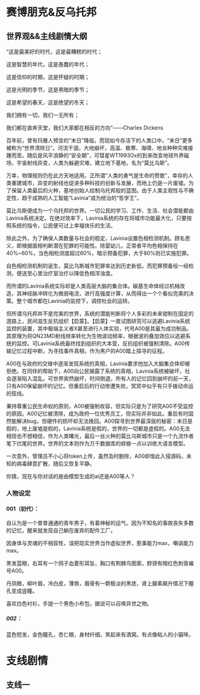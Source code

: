 # 赛博朋克&反乌托邦

## 世界观&&主线剧情大纲

  “这是最美好的时代，这是最糟糕的时代；

  这是智慧的年代，这是愚蠢的年代；

  这是信仰的时期，这是怀疑的时期；

  这是光明的季节，这是黑暗的季节；

  这是希望的春天，这是绝望的冬天；

  我们拥有一切，我们一无所有；

  我们都在直奔天堂，我们大家都在相反的方向”——Charles Dickens

  百年前，曾有玛雅人预言的“末日”降临，而现如今存活下的人类口中，“末日”更多被称为“世界清除日”。河流干涸，大地崩坏，高温、极寒、海啸、地龙种种灾难接踵而至。随后是风平浪静的“安全期”，可彗星WT1993Ox的到来改变地球外界磁场，宇宙射线异变，人类为躲避灾难，建立地下基地，名为“莫比乌斯”。

  万幸，物理规则仍在此方天地适用。正所谓“人类的勇气是生命的赞歌”，幸存的人类重建城市，异变的射线也促进多种科技的创新与发展，而地上仍是一片废墟。为了保留人类最后的火种，基地创始人绘制乌托邦般的蓝图。由于人类主观性与不确定性，趋于成熟的人工智能“Lavinia”成为统治的“哲学王”。

  莫比乌斯便成为一个乌托邦的世界。一切公民的学习、工作、生活、社会潜能都由Lavinia系统决定。在绝对效率下，Lavinia系统的存在将城市功能最大化，只要按照系统的指令，公民便可过上幸福快乐的生活。

  除此之外，为了确保人类数量与社会的稳定，Lavinia设置色相检测机制。顾名思义，即根据面相判断潜在犯罪的可能性。除婴幼儿，正常者平均色相保持在40%~60%，当色相检测度超过60%，暗示预备犯罪，大于80%则已实施犯罪。

  自色相检测机制的诞生，莫比乌斯城市犯罪率达到历史新低。而犯罪预备役一经检测，便送至心里治疗室治疗以降低色相浑浊度。

  而所谓的Lavinia系统实际却是人类高层大脑的集合体。碳基生命体经过机械改造，其神经脉冲转化为微弱电流，进行高强度计算，从而得出一个个看似完美的决策。整个城市都在Lavinia的监控下，调控社会的运转。

  但所谓乌托邦并不是完美的世界，系统的潜能判断将个人多彩的未来钳制在固定的道路上，民间滋生反抗组织【启蒙】。【启蒙】一直试图研究可以逃避Lavinia系统监控的装置，其中极端主义者X甚至进行人体实验，代号A00是其最为成功制品。其原理为将QN23MD射线频率转化为生物波动频率，根据波的叠加效应以逃避系统的监控。可Lavinia系统最终找到组织的大本营，反抗组织被强制清除。A00传输记忆过程中断，为寻找事件真相，作为黑户的A00踏上探寻的征程。

  A00在与政府的交锋中逐渐发现系统的真相，Lavinia要求他加入大脑集合体却被拒绝。在同伴的帮助下，A00向公民揭露了系统的真相，Lavinia系统被破坏，社会逐渐陷入混乱。可世界突然崩坏，时间倒退，所有人的记忆回到崩坏的前一天，只有A00保留崩坏的记忆。但重启后的行动惨遭失败，冥冥中似乎有只手拨动命运的弦线。

  秉持尊重公民生命权的原则，A00被强制收容，但实际只是为了研究A00不受监控的原因。A00记忆被清除，成为政府一位优秀员工，但实际并非如此。重启有时固然能解决bug，但硬件的损坏却无法挽回。A00探寻到世界最深层的秘密：末日是假的，地上废墟是假的，Lavinia系统是假的，世界的一切都是虚假的。A00无法相信也不想相信，作为人类曙光，最后一丝火种的莫比乌斯城市只是一个九流作者笔下烂尾的世界。世界的文本则作为万千数据库的蜉蝣一点以训练大语言模型。

  一次意外，管理员不小心将token上传，虽然及时删除，A00却借此入侵源码，未知的病毒肆意扩散，随后又恢复平静。

 你猜，现在与你对话的是由模型生成的ai还是A00等人？

### 人物设定

#### 001（初代）：

  自认为是一个普普通通的青年男子，有着神秘的运气。因为不知名的事故丧失多数的记忆，醒来就发现自己躺在废弃的配件工厂。

  因身体与灵魂的不相容性，误把现实世界当作虚拟世界，惹事能力max，嘲讽能力max。

  黑发蓝眼，右耳有一个鸽子血菱形耳坠，胸口有荆棘鸟图案，脖颈有暗红色刺青编号A00。

  丹凤眼，柳叶眉，冷白皮，薄唇，眉骨有一颗极淡的黑痣，肾上腺素飙升情况下瞳孔变成竖瞳。

  喜欢白色衬衫，手提一个黑色小布包，据说可以召唤异世之物。

##### 002：

  蓝色短发，金色瞳孔，杏仁眼，身材纤细，笑起来有酒窝。有点像粘人的小猫咪，

# 支线剧情

## 支线一

